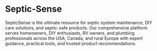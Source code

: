# Septic-Sense
SepticSense is the ultimate resource for septic system maintenance, DIY care solutions, and septic-safe products. Our comprehensive platform serves homeowners, DIY enthusiasts, RV owners, and plumbing professionals across the USA, Canada, and rural Europe with expert guidance, practical tools, and trusted product recommendations.
